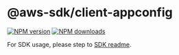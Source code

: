 # @aws-sdk/client-appconfig

[![NPM version](https://img.shields.io/npm/v/@aws-sdk/client-appconfig/rc.svg)](https://www.npmjs.com/package/@aws-sdk/client-appconfig)
[![NPM downloads](https://img.shields.io/npm/dm/@aws-sdk/client-appconfig.svg)](https://www.npmjs.com/package/@aws-sdk/client-appconfig)

For SDK usage, please step to [SDK readme](https://github.com/aws/aws-sdk-js-v3).
